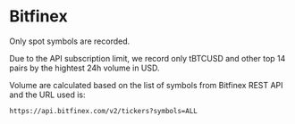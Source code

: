 # Bitfinex

Only spot symbols are recorded.

Due to the API subscription limit, we record only tBTCUSD and other top 14 pairs by the hightest 24h volume in USD.

Volume are calculated based on the list of symbols from Bitfinex REST API and the URL used is:

```url
https://api.bitfinex.com/v2/tickers?symbols=ALL
```
